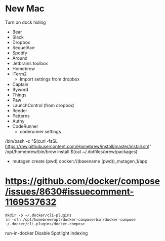 # New Mac

Turn on dock hiding

- Bear
- Slack
- Dropbox
- SequelAce
- Spotify
- Around
- Jetbrains toolbox
- Homebrew
- iTerm2
    - Import settings from dropbox
- Captain
- Byword
- Things
- Paw
- LaunchControl (from dropbox)
- Reeder
- Patterns
- Authy
- CodeRunner 
    - coderunner settings

/bin/bash -c "$(curl -fsSL 
https://raw.githubusercontent.com/Homebrew/install/master/install.sh)"
/opt/homebrew/bin/brew 
install $(cat ~/.dotfiles/brew/packages)

- mutagen create (pwd) docker://(basename (pwd))_mutagen_1/app

# https://github.com/docker/compose/issues/8630#issuecomment-1169537632
```
mkdir -p ~/.docker/cli-plugins
ln -sfn /opt/homebrew/opt/docker-compose/bin/docker-compose ~/.docker/cli-plugins/docker-compose
```

run-in-docker
Disable Spotlight indexing
